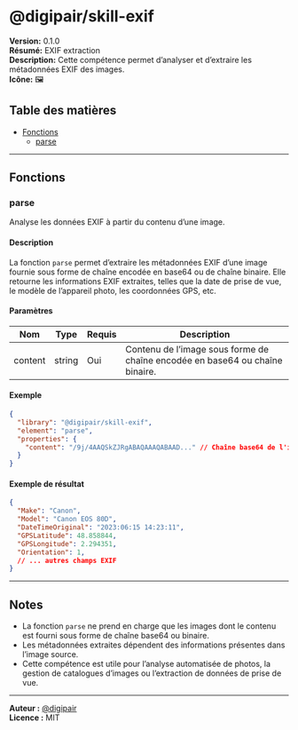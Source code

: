 # @digipair/skill-exif

**Version:** 0.1.0  
**Résumé:** EXIF extraction  
**Description:** Cette compétence permet d’analyser et d’extraire les métadonnées EXIF des images.  
**Icône:** 🖼️

## Table des matières

- [Fonctions](#fonctions)
  - [parse](#parse)

---

## Fonctions

### parse

Analyse les données EXIF à partir du contenu d’une image.

#### Description

La fonction `parse` permet d’extraire les métadonnées EXIF d’une image fournie sous forme de chaîne encodée en base64 ou de chaîne binaire. Elle retourne les informations EXIF extraites, telles que la date de prise de vue, le modèle de l’appareil photo, les coordonnées GPS, etc.

#### Paramètres

| Nom      | Type   | Requis | Description                                                                 |
|----------|--------|--------|-----------------------------------------------------------------------------|
| content  | string | Oui    | Contenu de l’image sous forme de chaîne encodée en base64 ou chaîne binaire. |

#### Exemple

```json
{
  "library": "@digipair/skill-exif",
  "element": "parse",
  "properties": {
    "content": "/9j/4AAQSkZJRgABAQAAAQABAAD..." // Chaîne base64 de l'image
  }
}
```

#### Exemple de résultat

```json
{
  "Make": "Canon",
  "Model": "Canon EOS 80D",
  "DateTimeOriginal": "2023:06:15 14:23:11",
  "GPSLatitude": 48.858844,
  "GPSLongitude": 2.294351,
  "Orientation": 1,
  // ... autres champs EXIF
}
```

---

## Notes

- La fonction `parse` ne prend en charge que les images dont le contenu est fourni sous forme de chaîne base64 ou binaire.
- Les métadonnées extraites dépendent des informations présentes dans l’image source.
- Cette compétence est utile pour l’analyse automatisée de photos, la gestion de catalogues d’images ou l’extraction de données de prise de vue.

---

**Auteur :** [@digipair](https://github.com/digipair)  
**Licence :** MIT